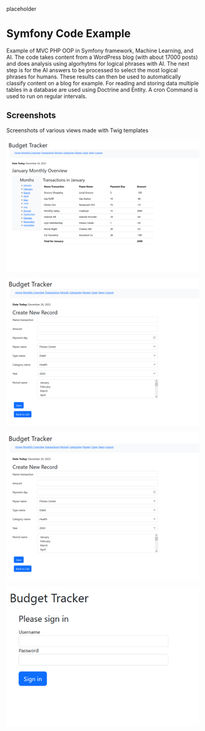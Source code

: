 placeholder

# Symfony Code Example

Example of MVC PHP OOP in Symfony framework, Machine Learning, and AI. The code takes content from a WordPress blog (with about 17000 posts) and does analysis using algorhytms for logical phrases with AI. The next step is for the AI answers to be processed to select the most logical phrases for humans. These results can then be used to automatically classify content on a blog for example. For reading and storing data multiple tables in a database are used using Doctrine and Entity. A cron Command is used to run on regular intervals.

## Screenshots

Screenshots of various views made with Twig templates

![screenshot of Symfony code example](https://github.com/CodezPoet/code_examples/blob/main/screenshots/symfony_budget_tracker_code_example_screenshot.png)

![screenshot of Symfony code example](https://github.com/CodezPoet/code_examples/blob/main/screenshots/symfony_budget_tracker_code_example__record_form_screenshot.png)

![screenshot of Symfony code example](https://github.com/CodezPoet/code_examples/blob/main/screenshots/symfony_budget_tracker_code_example__record_form_screenshot.png)

![screenshot of Symfony code example](https://github.com/CodezPoet/code_examples/blob/main/screenshots/symfony_budget_tracker_code_example__login_form_screenshot.png)

